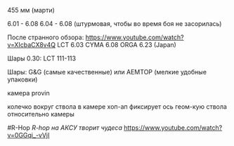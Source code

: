 455 мм (марти)

6.01 - 6.08
6.04 - 6.08 (штурмовая, чтобы во время боя не засорилась)

После странного обзора: https://www.youtube.com/watch?v=XIcbaCX8v4Q
LCT 6.03
CYMA 6.08
ORGA 6.23 (Japan)

Шары 0.30:
LCT 111-113


Шары: G&G (самые качественные) или AEMTOP (мелкие удобные упаковки)

камера provin

колечко вокруг ствола в камере хоп-ап фиксирует ось геом-кую ствола относительно камеры

#R-Hop
_R-hop на АКСУ творит чудеса_ https://www.youtube.com/watch?v=0GGqi_-vVjI
